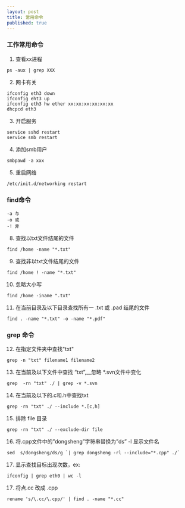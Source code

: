 ```yaml
---
layout: post
title: 常用命令
published: true
---
```


### 工作常用命令


1. 查看xx进程
```
ps -aux | grep XXX
```		

2. 网卡有关
```
ifconfig eth3 down
ifconfig eht3 up
ifconfig eth3 hw ether xx:xx:xx:xx:xx:xx 
dhcpcd eth3
```


3. 开启服务
```
service sshd restart
service smb restart
```

4. 添加smb用户
```
smbpawd -a xxx
```


5. 重启网络
```
/etc/init.d/networking restart
```



### find命令
```
-a 与
-o 或
-! 非
```      

8. 查找以txt文件结尾的文件
```
find /home -name "*.txt"
```

9. 查找非以txt文件结尾的文件
```
find /home ! -name "*.txt"
```

10. 忽略大小写
```
find /home -iname ".txt"
```


11. 在当前目录及以下目录查找所有一 .txt 或 .pad 结尾的文件
```
find . -name "*.txt" -o -name "*.pdf"
```

### grep 命令

12. 在指定文件夹中查找"txt"
```
grep -n "txt" filename1 filename2
```

13. 在当前及以下文件中查找 “txt”,__忽略 *.svn文件中变化
```
grep  -rn "txt" ./ | grep -v *.svn 
```

14. 在当前及以下的.c和.h中查找txt
```
grep -rn "txt" ./ --include *.[c,h]
```

15. 排除 file 目录
```
grep -rn "txt" ./ --exclude-dir file
```

16. 将.cpp文件中的”dongsheng”字符串替换为”ds” -l 显示文件名
```
sed  s/dongsheng/ds/g `| grep dongsheng -rl --include="*.cpp" ./`
```

17. 显示查找目标出现次数，ex:
```
ifconfig | grep eth0 | wc -l
```

17. 将点.cc 改成 .cpp
```	
rename 's/\.cc/\.cpp/' | find . -name "*.cc"
```
